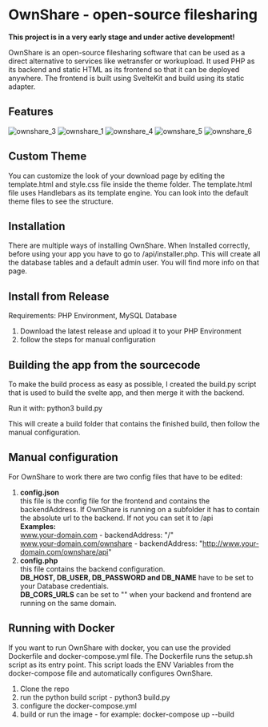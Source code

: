 # OwnShare - open-source filesharing

**This project is in a very early stage and under active development!**

OwnShare is an open-source filesharing software that can be used as a direct alternative to services like wetransfer or workupload. It used PHP as its backend and static HTML as its frontend so that it can be deployed anywhere. The frontend is built using SvelteKit and build using its static adapter.

## Features
![ownshare_3](https://github.com/Das-Felix/ownshare/assets/62439997/16a9b33a-69ad-42cd-9998-2cb20cf65157)
![ownshare_1](https://github.com/Das-Felix/ownshare/assets/62439997/2f518b0c-e9d5-4d46-acce-bbf2747173e9)
![ownshare_4](https://github.com/Das-Felix/ownshare/assets/62439997/c777e5d5-49aa-4aa8-8c3f-cf21acc9bf0e)
![ownshare_5](https://github.com/Das-Felix/ownshare/assets/62439997/a52fecb2-e6c2-4271-bbc3-9dbefa6808b2)
![ownshare_6](https://github.com/Das-Felix/ownshare/assets/62439997/26852954-9cfc-4f76-9e99-1afe620e0437)

## Custom Theme
You can customize the look of your download page by editing the template.html and style.css file inside the theme folder. The template.html file uses Handlebars as its template engine. You can look into the default theme files to see the structure.

## Installation
There are multiple ways of installing OwnShare. When Installed correctly, before using your app you have to go to /api/installer.php. This will create all the database tables and a default admin user. You will find more info on that page.

## Install from Release

Requirements: PHP Environment, MySQL Database

1. Download the latest release and upload it to your PHP Environment
2. follow the steps for manual configuration


## Building the app from the sourcecode

To make the build process as easy as possible, I created the build.py script that is used to build the svelte app, and then merge it with the backend.

Run it with: python3 build.py

This will create a build folder that contains the finished build, then follow the manual configuration.


## Manual configuration
For OwnShare to work there are two config files that have to be edited:

1. **config.json**<br>
    this file is the config file for the frontend and contains the backendAddress. If OwnShare is running on a subfolder it has to contain the absolute url to the backend. If not you can set it to /api<br>
    **Examples:**<br>
    www.your-domain.com - backendAddress: "/"<br>
    www.your-domain.com/ownshare - backendAddress: "http://www.your-domain.com/ownshare/api"
2. **config.php**<br>
    this file contains the backend configuration.<br>
    **DB_HOST, DB_USER, DB_PASSWORD and DB_NAME** have to be set to your Database credentials.<br>
    **DB_CORS_URLS** can be set to "" when your backend and frontend are running on the same domain.


## Running with Docker
If you want to run OwnShare with docker, you can use the provided Dockerfile and docker-compose.yml file. The Dockerfile runs the setup.sh script as its entry point. This script loads the ENV Variables from the docker-compose file and automatically configures OwnShare.

1. Clone the repo
2. run the python build script - python3 build.py
3. configure the docker-compose.yml
4. build or run the image - for example: docker-compose up --build